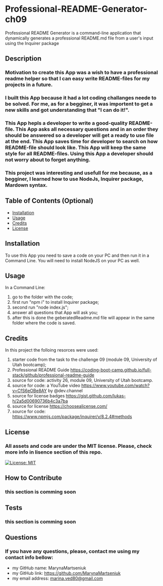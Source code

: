 # Professional-README-Generator-ch09
Professional README Generator is  a command-line application that dynamically generates a professional README.md file from a user's input using the Inquirer package

## Description
### Motivation to create this App was a wish to have a professional readme helper so that I can easy write README-files for my projects in a future.
### I built this App because it had a lot coding challanges neede to be solved. For me, as for a begginer, it was importent to get a new skills and got understanding that "I can do it!".
### This App hepls a developer to write a good-quality README-file. This App asks all necessary questions and in an order they should be answered so a developer will get a ready to use file at the end. This App saves time for developer to search on how README-file should look like. This App will keep the same style for all README-files. Using this App a developer should not worry about to forget anything.
### This project was interesting and usefull for me because, as a begginer, I learned how to use NodeJs, Inquirer package, Mardown syntax.

## Table of Contents (Optional)

- [Installation](#installation)
- [Usage](#usage)
- [Credits](#credits)
- [License](#license)

## Installation

To use this App you need to save a code on your PC and then run it in a Command Line. You will need to install NodeJS on your PC as well.

## Usage

In a Command Line:
1. go to the folder with the code;
2. first run "npm i" to install Inquirer package;
3. second run "node index.js";
4. answer all questions that App will ask you;
5. after this is done the geberatedReadme.md file will appear in the same folder where the code is saved.

## Credits
In this project the folloing resorces were used:
1. starter code from the task to the challenge 09 (module 09, University of Utah bootcamp);
2. Professional README Guide https://coding-boot-camp.github.io/full-stack/github/professional-readme-guide
3. source for code: activity 26, module 09, University of Utah bootcamp.
4. source for code: a YouTube video https://www.youtube.com/watch?v=CfS6eOBe8AY by @dev.channel
5. source for license badges https://gist.github.com/lukas-h/2a5d00690736b4c3a7ba
6. source for license https://choosealicense.com/
7. source for code: https://www.npmjs.com/package/inquirer/v/8.2.4#methods

## License
### All assets and code are under the MIT license. Please, check more info in lisence section of this repo.
[![License: MIT](https://img.shields.io/badge/License-MIT-yellow.svg)](https://opensource.org/licenses/MIT)

## How to Contribute
### this section is comming soon

## Tests
### this section is comming soon

## Questions
### If you have any questions, please, contact me using my contact info bellow:
- my GitHub name: MarynaMartseniuk
- my GitHub link: https://github.com/MarynaMartseniuk
- my email address: marina.ved80@gmail.com
